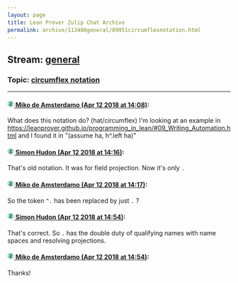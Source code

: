 ```yaml
---
layout: page
title: Lean Prover Zulip Chat Archive 
permalink: archive/113488general/89951circumflexnotation.html
---
```


## Stream: [general](index.html)
### Topic: [circumflex notation](89951circumflexnotation.html)

---

#### [![Click to go to Zulip](../../assets/img/zulip2.png) Miko de Amsterdamo (Apr 12 2018 at 14:08)](https://leanprover.zulipchat.com/#narrow/stream/113488-general/topic/circumflex%20notation/near/124981819):
What does this notation do? (hat/circumflex) I'm looking at an example in https://leanprover.github.io/programming_in_lean/#09_Writing_Automation.html and I found it in "(assume ha, h^.left ha)"

#### [![Click to go to Zulip](../../assets/img/zulip2.png) Simon Hudon (Apr 12 2018 at 14:16)](https://leanprover.zulipchat.com/#narrow/stream/113488-general/topic/circumflex%20notation/near/124982270):
That's old notation. It was for field projection. Now it's only `.`

#### [![Click to go to Zulip](../../assets/img/zulip2.png) Miko de Amsterdamo (Apr 12 2018 at 14:17)](https://leanprover.zulipchat.com/#narrow/stream/113488-general/topic/circumflex%20notation/near/124982310):
So the token `^.` has been replaced by just `.` ?

#### [![Click to go to Zulip](../../assets/img/zulip2.png) Simon Hudon (Apr 12 2018 at 14:54)](https://leanprover.zulipchat.com/#narrow/stream/113488-general/topic/circumflex%20notation/near/124983725):
That's correct. So `.` has the double duty of qualifying names with name spaces and resolving projections.

#### [![Click to go to Zulip](../../assets/img/zulip2.png) Miko de Amsterdamo (Apr 12 2018 at 14:54)](https://leanprover.zulipchat.com/#narrow/stream/113488-general/topic/circumflex%20notation/near/124983730):
Thanks!

